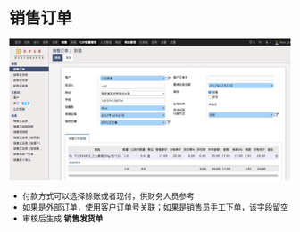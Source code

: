 # 销售订单

![](order.png)

* 付款方式可以选择赊账或者现付，供财务人员参考
* 如果是外部订单，使用客户订单号关联；如果是销售员手工下单，该字段留空
* 审核后生成 **销售发货单**